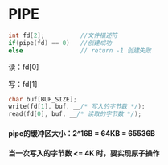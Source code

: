 # PIPE

```c
int fd[2];			//文件描述符
if(pipe(fd) == 0)	//创建成功
else 				// return -1 创建失败
```

读：fd[0]

写：fd[1]

```c
char buf[BUF_SIZE];
write(fd[1], buf, __/* 写入的字节数 */);
read(fd[0], buf, __/* 读取的字节数 */);
```

#### pipe的缓冲区大小：2^16B = 64KB = 65536B

#### 当一次写入的字节数 <= 4K 时，要实现原子操作

